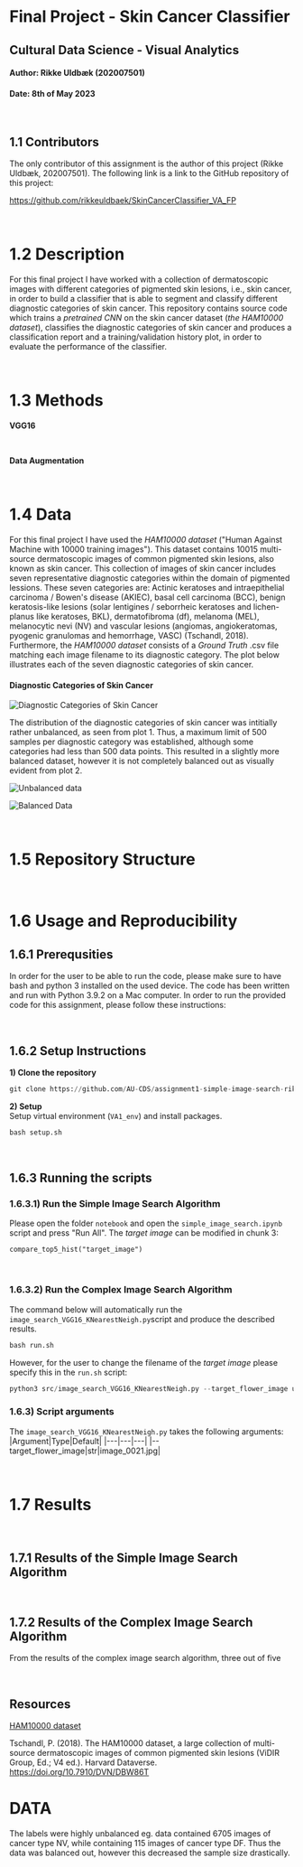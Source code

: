 # **Final Project - Skin Cancer Classifier**
## **Cultural Data Science - Visual Analytics** 
#### Author: Rikke Uldbæk (202007501)
#### Date: 8th of May 2023
<br>

## **1.1 Contributors**
The only contributor of this assignment is the author of this project (Rikke Uldbæk, 202007501). The following link is a link to the GitHub repository of this project: 

https://github.com/rikkeuldbaek/SkinCancerClassifier_VA_FP 

<br>

# **1.2 Description**

For this final project I have worked with a collection of dermatoscopic images with different categories of pigmented skin lesions, i.e., skin cancer, in order to build a classifier that is able to segment and classify different diagnostic categories of skin cancer. This repository contains source code which trains a *pretrained CNN* on the skin cancer dataset (*the HAM10000 dataset*), classifies the diagnostic categories of skin cancer and produces a classification report and a training/validation history plot, in order to evaluate the performance of the classifier. 



<br>

# **1.3 Methods**
**VGG16**

<br>

**Data Augmentation**

<br>

# **1.4 Data**
For this final project I have used the *HAM10000 dataset* ("Human Against Machine with 10000 training images"). This dataset contains 10015 multi-source dermatoscopic images of common pigmented skin lesions, also known as skin cancer. This collection of images of skin cancer includes seven representative diagnostic categories within the domain of pigmented lessions. These seven categories are: Actinic keratoses and intraepithelial carcinoma / Bowen's disease (AKIEC), basal cell carcinoma (BCC), benign keratosis-like lesions (solar lentigines / seborrheic keratoses and lichen-planus like keratoses, BKL), dermatofibroma (df), melanoma (MEL), melanocytic nevi (NV) and vascular lesions (angiomas, angiokeratomas, pyogenic granulomas and hemorrhage, VASC) (Tschandl, 2018). Furthermore, the *HAM10000 dataset* consists of a *Ground Truth* .csv file matching each image filename to its diagnostic category. The plot below illustrates each of the seven diagnostic categories of skin cancer.

#### **Diagnostic Categories of Skin Cancer** 
![Diagnostic Categories of Skin Cancer](sample_pngs/diagnostic_categories.png)


The distribution of the diagnostic categories of skin cancer was intitially rather unbalanced, as seen from plot 1. Thus, a maximum limit of 500 samples per diagnostic category was established, although some categories had less than 500 data points. This resulted in a slightly more balanced dataset, however it is not completely balanced out as visually evident from plot 2. 

![Unbalanced data](sample_pngs/unbalanced_distribution.png)

![Balanced Data](sample_pngs/balanced_distribution.png)





<br>

# **1.5 Repository Structure**

<br>

# **1.6 Usage and Reproducibility**
## **1.6.1 Prerequsities** 
In order for the user to be able to run the code, please make sure to have bash and python 3 installed on the used device. The code has been written and run with Python 3.9.2 on a Mac computer. In order to run the provided code for this assignment, please follow these instructions:

<br>

## **1.6.2 Setup Instructions** 
**1) Clone the repository**
```python
git clone https://github.com/AU-CDS/assignment1-simple-image-search-rikkeuldbaek
 ```

 **2) Setup** <br>
Setup virtual environment (```VA1_env```) and install packages.
```python
bash setup.sh
```
<br>

## **1.6.3 Running the scripts** 
### **1.6.3.1) Run the Simple Image Search Algorithm**
Please open the folder ```notebook``` and open the ```simple_image_search.ipynb``` script and press "Run All". The *target image* can be modified in chunk 3:
````ipynb
compare_top5_hist("target_image")
````

<br>

### **1.6.3.2) Run the Complex Image Search Algorithm** 
The command below will automatically run the ```image_search_VGG16_KNearestNeigh.py```script and produce the described results.
```python
bash run.sh
```

However, for the user to change the filename of the *target image* please specify this in the ```run.sh``` script:
```python
python3 src/image_search_VGG16_KNearestNeigh.py --target_flower_image user_specific_target_image
```

### **1.6.3) Script arguments**

The ```image_search_VGG16_KNearestNeigh.py``` takes the following arguments:
|Argument|Type|Default|
|---|---|---|
|--target_flower_image|str|image_0021.jpg|


<br>


# **1.7 Results**


<br>

## **1.7.1 Results of the Simple Image Search Algorithm**

<br>

## **1.7.2 Results of the Complex Image Search Algorithm**
From the results of the complex image search algorithm, three out of five 


<br>

## **Resources**
[HAM10000 dataset](https://dataverse.harvard.edu/dataset.xhtml?persistentId=doi:10.7910/DVN/DBW86T)


Tschandl, P. (2018). The HAM10000 dataset, a large collection of multi-source dermatoscopic images of common pigmented skin lesions (ViDIR Group, Ed.; V4 ed.). Harvard Dataverse. https://doi.org/10.7910/DVN/DBW86T



# DATA
The labels were highly unbalanced eg. data contained 6705 images of cancer type  NV, while containing 115 images of cancer type DF. Thus the data was balanced out, however this decreased the sample size drastically.


